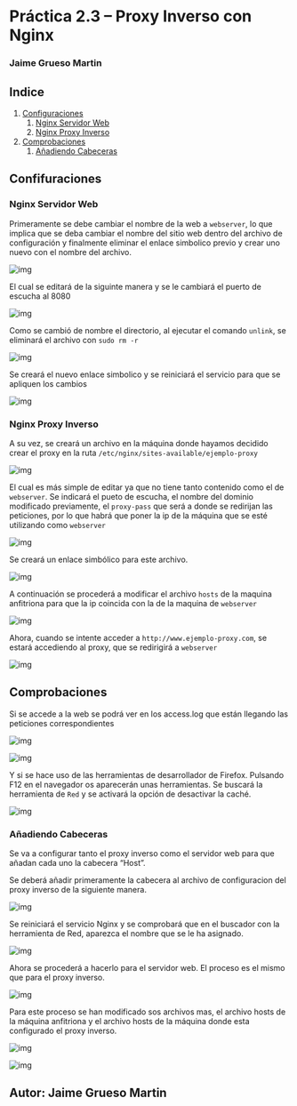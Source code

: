 # Práctica 2.3 – Proxy Inverso con Nginx

### Jaime Grueso Martin

## Indice
1. [Configuraciones](#id1)
    1. [Nginx Servidor Web](#id11)
    2. [Nginx Proxy Inverso](#id12)
2. [Comprobaciones](#id2)
    1. [Añadiendo Cabeceras](#id3)

<div id='id1'></div>

## Confifuraciones

<div id='id11'></div>

### Nginx Servidor Web
Primeramente se debe cambiar el nombre de la web a `webserver`, lo que implica que se deba cambiar el nombre
del sitio web dentro del archivo de configuración y finalmente eliminar el enlace simbolico previo y crear uno nuevo 
con el nombre del archivo.

![img](./assets/images/screenshot.1.jpg)

El cual se editará de la siguinte manera y se le cambiará el puerto de escucha al 8080

![img](./assets/images/screenshot.19.jpg)

Como se cambió de nombre el directorio, al ejecutar el comando `unlink`, se eliminará el archivo con `sudo rm -r`

![img](./assets/images/screenshot.16.jpg)

Se creará el nuevo enlace simbolico y se reiniciará el servicio para que se apliquen los cambios

![img](./assets/images/screenshot.17.jpg)

<div id='id12'></div>

### Nginx Proxy Inverso

A su vez, se creará un archivo en la máquina donde hayamos decidido crear el proxy en la ruta `/etc/nginx/sites-available/ejemplo-proxy`

![img](./assets/images/screenshot.20.jpg)

El cual es más simple de editar ya que no tiene tanto contenido como el de `webserver`. Se indicará el pueto de escucha, el nombre del dominio modificado previamente, el `proxy-pass` que será a donde se redirijan las peticiones, por lo que habrá que poner la ip de la máquina que se esté utilizando como `webserver`

![img](./assets/images/screenshot.8.jpg)

Se creará un enlace simbólico para este archivo.

![img](./assets/images/screenshot.22.jpg)

A continuación se procederá a modificar el archivo `hosts` de la maquina anfitriona para que la ip coincida con la de la maquina de `webserver`

![img](./assets/images/screenshot.21.jpg)


Ahora, cuando se intente acceder a `http://www.ejemplo-proxy.com`, se estará accediendo al proxy, que se redirigirá a `webserver`

![img](./assets/images/screenshot.11.jpg)

<div id='id2'></div>

## Comprobaciones

Si se accede a la web se podrá ver en los access.log que están llegando las peticiones correspondientes

![img](./assets/images/screenshot.24.jpg)

![img](./assets/images/screenshot.25.jpg)

Y si se hace uso de las herramientas de desarrollador de Firefox. Pulsando F12 en el navegador os aparecerán unas herramientas. Se buscará la herramienta de `Red` y se activará la opción de desactivar la caché.

![img](./assets/images/screenshot.26.jpg)

<div id='id21'></div>

### Añadiendo Cabeceras
Se va a configurar tanto el proxy inverso como el servidor web para que añadan cada uno la cabecera “Host”.

Se deberá añadir primeramente la cabecera al archivo de configuracion del proxy inverso de la siguiente manera.

![img](./assets/images/screenshot.27.jpg)

Se reiniciará el servicio Nginx y se comprobará que en el buscador con la herramienta de Red, aparezca el nombre que se le ha asignado.

![img](./assets/images/screenshot.28.jpg)

Ahora se procederá a hacerlo para el servidor web. El proceso es el mismo que para el proxy inverso.

![img](./assets/images/screenshot.13.jpg)

Para este proceso se han modificado sos archivos mas, el archivo hosts de la máquina anfitriona y el archivo hosts de la máquina donde esta configurado el proxy inverso.

![img](./assets/images/screenshot.15.jpg)

![img](./assets/images/screenshot.23.jpg)

## Autor: Jaime Grueso Martin